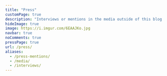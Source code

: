 ```yaml
---
title: "Press"
customPage: true
description: "Interviews or mentions in the media outside of this blog. 📰️"
hideImage: true
image: https://i.imgur.com/6EAAJKo.jpg
navbar: true
noComments: true
pressPage: true
url: /press/
aliases:
  - /press-mentions/
  - /media/
  - /interviews/
---
```

